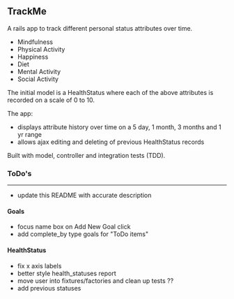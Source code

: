 ## TrackMe

A rails app to track different personal status attributes over time.
- Mindfulness
- Physical Activity
- Happiness
- Diet
- Mental Activity
- Social Activity

The initial model is a HealthStatus where each of the above attributes is recorded on a scale of 0 to 10.  


The app:
- displays attribute history over time on a 5 day, 1 month, 3 months and 1 yr range
- allows ajax editing and deleting of previous HealthStatus records


Built with model, controller and integration tests (TDD).  

### ToDo's
***
- update this README with accurate description

#### Goals
- focus name box on Add New Goal click
- add complete_by type goals for "ToDo items"

#### HealthStatus
- fix x axis labels
- better style health_statuses report
- move user into fixtures/factories and clean up tests ??
- add previous statuses
